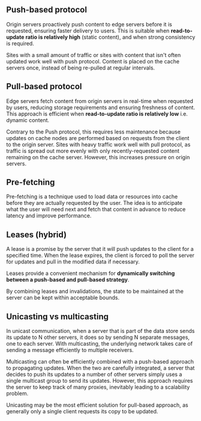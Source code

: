 ## Push-based protocol

Origin servers proactively push content to edge servers before it is requested, ensuring faster delivery to users. This is suitable when **read-to-update ratio is relatively high** (static content), and when strong consistency is required.

Sites with a small amount of traffic or sites with content that isn't often updated work well with push protocol. Content is placed on the cache servers once, instead of being re-pulled at regular intervals.

## Pull-based protocol

Edge servers fetch content from origin servers in real-time when requested by users, reducing storage requirements and ensuring freshness of content. This approach is efficient when **read-to-update ratio is relatively low** i.e. dynamic content.

Contrary to the Push protocol, this requires less maintenance because updates on cache nodes are performed based on requests from the client to the origin server. Sites with heavy traffic work well with pull protocol, as traffic is spread out more evenly with only recently-requested content remaining on the cache server. However, this increases pressure on origin servers.

## Pre-fetching

Pre-fetching is a technique used to load data or resources into cache before they are actually requested by the user. The idea is to anticipate what the user will need next and fetch that content in advance to reduce latency and improve performance.

## Leases (hybrid)

A lease is a promise by the server that it will push updates to the client for a specified time. When the lease expires, the client is forced to poll the server for updates and pull in the modified data if necessary.

Leases provide a convenient mechanism for **dynamically switching between a push-based and pull-based strategy**.

By combining leases and invalidations, the state to be maintained at the server can be kept within acceptable bounds.

## Unicasting vs multicasting

In unicast communication, when a server that is part of the data store sends its update to N other servers, it does so by sending N separate messages, one to each server. With multicasting, the underlying network takes care of sending a message efficiently to multiple receivers.

Multicasting can often be efficiently combined with a push-based approach to propagating updates. When the two are carefully integrated, a server that decides to push its updates to a number of other servers simply uses a single multicast group to send its updates. However, this approach requires the server to keep track of many proxies, inevitably leading to a scalability problem.

Unicasting may be the most efficient solution for pull-based approach, as generally only a single client requests its copy to be updated.
